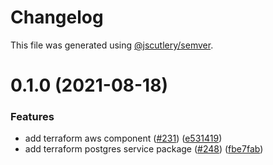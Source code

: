 # Changelog

This file was generated using [@jscutlery/semver](https://github.com/jscutlery/semver).

# 0.1.0 (2021-08-18)


### Features

* add terraform aws component ([#231](https://github.com/tractr/stack/issues/231)) ([e531419](https://github.com/tractr/stack/commit/e5314197abb22c4a748d39b3a720e7c1ad6add3b))
* add terraform postgres service package ([#248](https://github.com/tractr/stack/issues/248)) ([fbe7fab](https://github.com/tractr/stack/commit/fbe7fabb9a1ff38d090b7716bd853c1ef55211f0))
